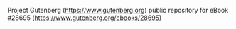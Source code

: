 Project Gutenberg (https://www.gutenberg.org) public repository for eBook #28695 (https://www.gutenberg.org/ebooks/28695)
